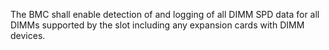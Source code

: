 The BMC shall enable detection of and logging of all DIMM SPD data for
all DIMMs supported by the slot including any expansion cards with DIMM
devices.
